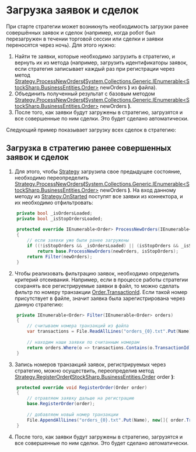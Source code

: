 # Загрузка заявок и сделок

При старте стратегии может возникнуть необходимость загрузки ранее совершённых заявок и сделок (например, когда робот был перезагружен в течении торговой сессии или сделки и заявки переносятся через ночь). Для этого нужно: 

1. Найти те заявки, которые необходимо загрузить в стратегию, и вернуть их из метода (например, загрузить идентификаторы заявок, если стратегия записывает каждый раз при регистрации через метод [Strategy.ProcessNewOrders](xref:StockSharp.Algo.Strategies.Strategy.ProcessNewOrders(System.Collections.Generic.IEnumerable{StockSharp.BusinessEntities.Order}))**(**[System.Collections.Generic.IEnumerable\<StockSharp.BusinessEntities.Order\>](xref:System.Collections.Generic.IEnumerable`1) newOrders **)** из файла). 
2. Объединить полученный результат с базовым методом [Strategy.ProcessNewOrders](xref:StockSharp.Algo.Strategies.Strategy.ProcessNewOrders(System.Collections.Generic.IEnumerable{StockSharp.BusinessEntities.Order}))**(**[System.Collections.Generic.IEnumerable\<StockSharp.BusinessEntities.Order\>](xref:System.Collections.Generic.IEnumerable`1) newOrders **)**. 
3. После того, как заявки будут загружены в стратегию, загрузятся и все совершенные по ним сделки. Это будет сделано автоматически. 

Следующий пример показывает загрузку всех сделок в стратегию: 

## Загрузка в стратегию ранее совершенных заявок и сделок

1. Для этого, чтобы [Strategy](xref:StockSharp.Algo.Strategies.Strategy) загрузила свое предыдущее состояние, необходимо переопределить [Strategy.ProcessNewOrders](xref:StockSharp.Algo.Strategies.Strategy.ProcessNewOrders(System.Collections.Generic.IEnumerable{StockSharp.BusinessEntities.Order}))**(**[System.Collections.Generic.IEnumerable\<StockSharp.BusinessEntities.Order\>](xref:System.Collections.Generic.IEnumerable`1) newOrders **)**. На вход данному методу из [Strategy.OnStarted](xref:StockSharp.Algo.Strategies.Strategy.OnStarted) поступят все заявки из коннектора, и их необходимо отфильтровать:

```cs
	private bool _isOrdersLoaded;
	private bool _isStopOrdersLoaded;
			  	
	protected override IEnumerable<Order> ProcessNewOrders(IEnumerable<Order> newOrders, bool isStopOrders)
	{
		// если заявки уже были ранее загружены
		if ((!isStopOrders && _isOrdersLoaded) || (isStopOrders && _isStopOrdersLoaded))
			return base.ProcessNewOrders(newOrders, isStopOrders);
		return Filter(newOrders);
	}
```

2. Чтобы реализовать фильтрацию заявок, необходимо определить критерий отсеивания. Например, если в процессе работы стратегии сохранять все регистрируемые заявки в файл, то можно сделать фильтр по номеру транзакции [Order.TransactionId](xref:StockSharp.BusinessEntities.Order.TransactionId). Если такой номер присутствует в файле, значит заявка была зарегистрирована через данную стратегию: 

```cs
	private IEnumerable<Order> Filter(IEnumerable<Order> orders)
	{
		// считываем номера транзакций из файла
		var transactions = File.ReadAllLines("orders_{0}.txt".Put(Name)).Select(l => l.To<long>()).ToArray();
		
		// находим наши заявки по считанным номерам
		return orders.Where(o => transactions.Contains(o.TransactionId));
	}
```

3. Запись номеров транзакций заявок, регистрируемых через стратегию, можно осуществить, переопределив метод [Strategy.RegisterOrder](xref:StockSharp.Algo.Strategies.Strategy.RegisterOrder(StockSharp.BusinessEntities.Order))**(**[StockSharp.BusinessEntities.Order](xref:StockSharp.BusinessEntities.Order) order **)**: 

```cs
	protected override void RegisterOrder(Order order)
	{
		// отравляем заявку дальше на регистрацию
		base.RegisterOrder(order);
		
		// добавляем новый номер транзакции
		File.AppendAllLines("orders_{0}.txt".Put(Name), new[]{ order.TransactionId.ToString() });
	}
```

4. После того, как заявки будут загружены в стратегию, загрузятся и все совершенные по ним сделки. Это будет сделано автоматически. 
